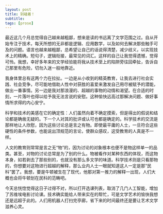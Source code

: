 ```yaml
---
layout: post
title: 别磕着！
subtitle: 
tags: [prose]
---
```

最近这几个月总觉得自己越来越粗鄙，想来是读的书远离了文学范围之过。自从开始专注于技术，每天所想的无非都是逻辑、应用数学，以及如何去解决那些触手可及的问题。语言也越来越粗鄙，总希望让自己的话说得清楚，减少歧义，以实现技术上的精确。短句子，逻辑衔接，最常见的词汇。这样的自己让我觉得遗憾，觉得可怜。我想，幸好多年来的文学经验能将我从技术至上的陷阱旁往回牵扯，告诉自己那里有危险，切勿入迷一般地靠近。

我身体里总有这两个力在拉扯。一边是从小收到的精英教育，让我去进行社会实践、社会竞争，尽可能地借助人性中对获胜的喜爱来激发自己用尽被赋予的潜能，做出一番事情。另一边是我对那浪漫的、超越的事物的动情和渴望。在合适的时刻，一片落叶也得以给予我无法言说的安慰。这种愉快远高过那解决问题、做好事情所求得的内心安宁。

科学和技术的美感在它的确定性：人们虽然向着不确定摸索，但是得出的假说和结论都是确凿无疑的。下一个人对其的批评或认可也都是确定的。科学技术的交流是那样地让人欣慰，因为这些讨论总是言之有物。即使最平庸的人士，一旦符合这些硬性的条件参数，也能说出顶规范的言论，使群众感叹，这受教育的人真是不一样。

人文的教育则常常是言之无“物”的，因为讨论的对象根本也便不是物这样单一的品类。甚至，对物的讨论总常是为了别的什么。物被看作对某种东西的体现，而这物本身，如若剥去了那些别的，也就没有那么多文学的味道。科学技术则是只看那物的，你想要对这物进行超越的解释，那么业内人士一眼就知道这人一定是那“民科”罢了。我想，要是牛顿被生在了现代，他那对第一推力的解释一出现，人们大概也会将牛顿划在民科的范畴吧。

今天总恍惚觉得这日子过得不对，所以打开选课列表，取消了几门人工智能，增加了苏维埃电影讨论课。技术确实能给人带来实在的帮忙，可是文学艺术的愉快我想还是远超于此的。人们用机器人打扫完亭廊，省下来的时间最终还是要让艺术文学滋养心灵。